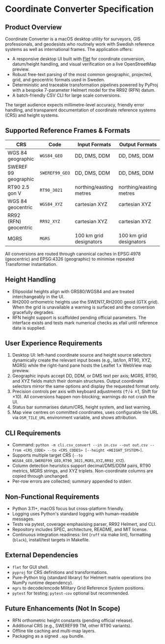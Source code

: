 # Coordinate Converter Specification

## Product Overview
Coordinate Converter is a macOS desktop utility for surveyors, GIS professionals, and
geodesists who routinely work with Swedish reference systems as well as
international frames. The application offers:

- A responsive desktop UI built with [Flet](https://flet.dev/) for coordinate
  conversion, datum/height handling, and visual verification on a live OpenStreetMap
  preview.
- Robust free-text parsing of the most common geographic, projected, grid, and
  geocentric formats used in Sweden.
- Deterministic and traceable transformation pipelines powered by PyProj with a
  bespoke 7-parameter Helmert model for the RR92 (RFN) datum.
- A batch-friendly CSV CLI for large scale conversions.

The target audience expects millimetre-level accuracy, friendly error handling, and
transparent documentation of coordinate reference systems (CRS) and height systems.

## Supported Reference Frames & Formats

| CRS | Code | Input Formats | Output Formats |
| --- | --- | --- | --- |
| WGS 84 geographic | `WGS84_GEO` | DD, DMS, DDM | DD, DMS, DDM |
| SWEREF 99 geographic | `SWEREF99_GEO` | DD, DMS, DDM | DD, DMS, DDM |
| RT90 2.5 gon V | `RT90_3021` | northing/easting metres | northing/easting metres |
| WGS 84 geocentric | `WGS84_XYZ` | cartesian XYZ | cartesian XYZ |
| RR92 (RFN) geocentric | `RR92_XYZ` | cartesian XYZ | cartesian XYZ |
| MGRS | `MGRS` | 100 km grid designators | 100 km grid designators |

All conversions are routed through canonical caches in EPSG:4978 (geocentric) and
EPSG:4326 (geographic) to minimise repeated Transformer instantiation.

## Height Handling
- Ellipsoidal heights align with GRS80/WGS84 and are treated interchangeably in the UI.
- RH2000 orthometric heights use the SWEN17_RH2000 geoid (GTX grid). When the grid is
  unavailable a warning is surfaced and the conversion gracefully degrades.
- RFN height support is scaffolded pending official parameters. The interface exists
  and tests mark numerical checks as xfail until reference data is supplied.


## User Experience Requirements
1. Desktop UI: left-hand coordinate source and height source selectors dynamically
   create the relevant input boxes (e.g., lat/lon, RT90, XYZ, MGRS) while the right-hand
   pane hosts the Leaflet 1.x WebView map preview.
2. Geographic inputs accept DD, DDM, or DMS text per axis; MGRS, RT90, and XYZ fields
   match their domain structures. Output coordinate selectors mirror the same options
   and display the requested format only.
3. Precision controls per axis with keyboard adjustments (↑/↓ ±1, Shift for ×10). All
   conversions happen non-blocking; warnings do not crash the UI.
4. Status bar summarises datum/CRS, height system, and last warning.
5. Map view centres on committed coordinates, uses configurable tile URL via
   `OSM_TILE_URL` environment variable, and shows attribution.

## CLI Requirements
- Command: `python -m cli.csv_convert --in in.csv --out out.csv --from <CRS_CODE> --to <CRS_CODES> [--height <HEIGHT_SYSTEM>]`.
- Supports multiple target CRS (`--to WGS84_GEO,SWEREF99_GEO,RT90_3021,MGRS,XYZ,RR92_XYZ`).
- Column detection heuristics support decimal/DMS/DDM pairs, RT90 metrics, MGRS strings,
  and XYZ triplets. Non-coordinate columns are copied through unchanged.
- Per-row errors are collected; summary appended to stderr.

## Non-Functional Requirements
- Python 3.11+, macOS focus but cross-platform friendly.
- Logging uses Python's standard logging with human-readable messages.
- Tests via pytest, coverage emphasising parser, RR92 Helmert, and CLI.
- Repository includes SPEC, architecture, README, and MIT license.
- Continuous integration readiness: lint (`ruff` via make lint), formatting (`black`),
  install/test targets in Makefile.

## External Dependencies
- `flet` for GUI shell.
- `pyproj` for CRS definitions and transformations.
- Pure-Python trig (standard library) for Helmert matrix operations (no NumPy runtime dependency).
- `mgrs` to decode/encode Military Grid Reference System positions.
- `pytest` for testing; `pytest-cov` optional but recommended.

## Future Enhancements (Not In Scope)
- RFN orthometric height constants (pending official release).
- Additional CRS (e.g., SWEREF99 TM, other RT90 variants).
- Offline tile caching and multi-map layers.
- Packaging as a signed `.app` bundle.
